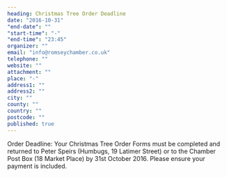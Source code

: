```yaml
---
heading: Christmas Tree Order Deadline
date: "2016-10-31"
"end-date": ""
"start-time": "-"
"end-time": "23:45"
organizer: ""
email: "info@romseychamber.co.uk"
telephone: ""
website: ""
attachment: ""
place: "-"
address1: ""
address2: ""
city: ""
county: ""
country: ""
postcode: ""
published: true
---
```


Order Deadline:
Your Christmas Tree Order Forms must be completed and returned to Peter Speirs (Humbugs, 19 Latimer Street) or to the Chamber Post Box (18 Market Place) by 31st October 2016. Please ensure your payment is included.
